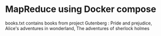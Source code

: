 # MapReduce using Docker compose

books.txt contains books from project Gutenberg : Pride and prejudice, Alice's adventures in wonderland, The adventures of sherlock holmes
